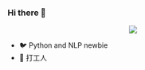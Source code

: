 ### Hi there 👋


<p align="center"> 
  <img src="https://profile-counter.glitch.me/425776024/count.svg"/>
</p>

- 🐦 Python and NLP newbie
- 🌱 打工人
